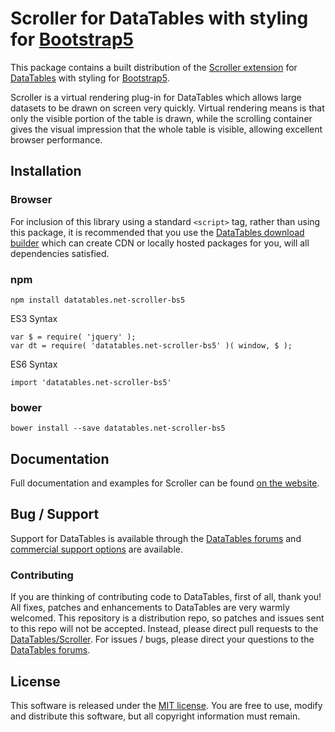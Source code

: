 # Scroller for DataTables with styling for [Bootstrap5](https://getbootstrap.com/)

This package contains a built distribution of the [Scroller extension](https://datatables.net/extensions/scroller) for [DataTables](https://datatables.net/) with styling for [Bootstrap5](https://getbootstrap.com/).

Scroller is a virtual rendering plug-in for DataTables which allows large datasets to be drawn on screen very quickly. Virtual rendering means is that only the visible portion of the table is drawn, while the scrolling container gives the visual impression that the whole table is visible, allowing excellent browser performance.


## Installation

### Browser

For inclusion of this library using a standard `<script>` tag, rather than using this package, it is recommended that you use the [DataTables download builder](//datatables.net/download) which can create CDN or locally hosted packages for you, will all dependencies satisfied.

### npm

```
npm install datatables.net-scroller-bs5
```

ES3 Syntax
```
var $ = require( 'jquery' );
var dt = require( 'datatables.net-scroller-bs5' )( window, $ );
```

ES6 Syntax
```
import 'datatables.net-scroller-bs5'
```

### bower

```
bower install --save datatables.net-scroller-bs5
```



## Documentation

Full documentation and examples for Scroller can be found [on the website](https://datatables.net/extensions/scroller).


## Bug / Support

Support for DataTables is available through the [DataTables forums](//datatables.net/forums) and [commercial support options](//datatables.net/support) are available.


### Contributing

If you are thinking of contributing code to DataTables, first of all, thank you! All fixes, patches and enhancements to DataTables are very warmly welcomed. This repository is a distribution repo, so patches and issues sent to this repo will not be accepted. Instead, please direct pull requests to the [DataTables/Scroller](http://github.com/DataTables/Scroller). For issues / bugs, please direct your questions to the [DataTables forums](//datatables.net/forums).


## License

This software is released under the [MIT license](//datatables.net/license). You are free to use, modify and distribute this software, but all copyright information must remain.

